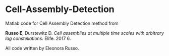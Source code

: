 # Cell-Assembly-Detection

Matlab code for Cell Assembly Detection method from

**Russo E**, Durstewitz D. *Cell assemblies at multiple time scales with arbitrary lag constellations.* Elife. 2017 6.


All code written by Eleonora Russo.
